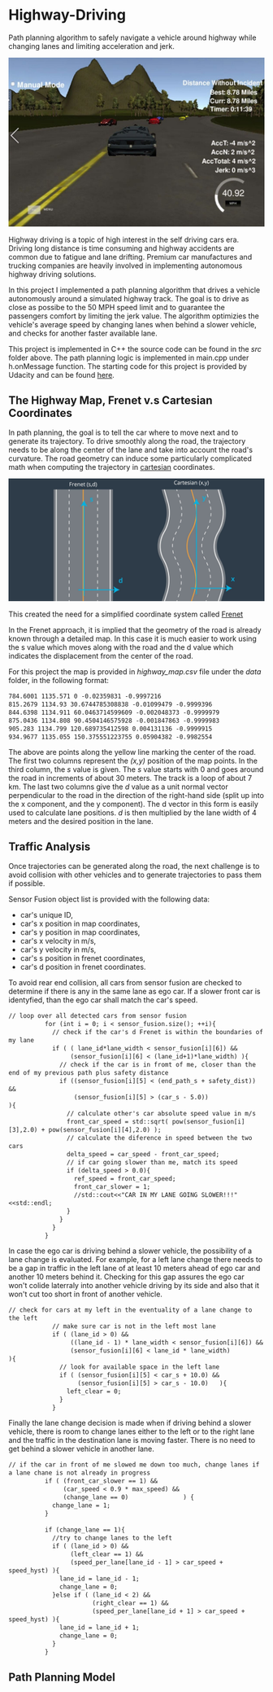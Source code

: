 # Highway-Driving
Path planning algorithm to safely navigate a vehicle around highway while changing lanes and limiting acceleration and jerk.
   
![FutureGIF](images/FutureGIF.JPG)

Highway driving is a topic of high interest in the self driving cars era. Driving long distance is time consuming and highway accidents are common due to fatigue and lane drifting. Premium car manufactures and trucking companies are heavily involved in implementing autonomous highway driving solutions.

In this project I implemented a path planning algorithm that drives a vehicle autonomously around a simulated highway track. The goal is to drive as close as possibe to the 50 MPH speed limit and to guarantee the passengers comfort by limiting the jerk value. The algorithm optimizies the vehicle's average speed by changing lanes when behind a slower vehicle, and checks for another faster available lane.

This project is implemented in C++ the source code can be found in the *src* folder above. The path planning logic is implemented in main.cpp under h.onMessage function.
The starting code for this project is provided by Udacity and can be found [here](https://github.com/udacity/CarND-Path-Planning-Project).


## The Highway Map, Frenet v.s Cartesian Coordinates

In path planning, the goal is to tell the car where to move next and to generate its trajectory. To drive smoothly along the road, the trajectory needs to be along the center of the lane and take into account the road's curvature.
The road geometry can induce some particularly complicated math when computing the trajectory in [cartesian](https://en.wikipedia.org/wiki/Cartesian_coordinate_system) coordinates.

![FrenetCartesian](images/FrenetCartesian.JPG)

This created the need for a simplified coordinate system called [Frenet](https://en.wikipedia.org/wiki/Frenet%E2%80%93Serret_formulas)

In the Frenet approach, it is implied that the geometry of the road is already known through a detailed map. In this case it is much easier to work using the s value which moves along with the road and the d value which indicates the displacement from the center of the road.

For this project the map is provided in *highway_map.csv* file under the *data* folder, in the following format:
```
784.6001 1135.571 0 -0.02359831 -0.9997216
815.2679 1134.93 30.6744785308838 -0.01099479 -0.9999396
844.6398 1134.911 60.0463714599609 -0.002048373 -0.9999979
875.0436 1134.808 90.4504146575928 -0.001847863 -0.9999983
905.283 1134.799 120.689735412598 0.004131136 -0.9999915
934.9677 1135.055 150.375551223755 0.05904382 -0.9982554
```

The above are points along the yellow line marking the center of the road. The first two columns represent the *(x,y)* position of the map points. In the third column, the *s* value is given. The *s* value starts with 0 and goes around the road in increments of about 30 meters. The track is a loop of about 7 km.
The last two columns give the *d* value as a unit normal vector perpendicular to the road in the direction of the right-hand side (split up into the x component, and the y component).
The d vector in this form is easily used to calculate lane positions. *d* is then multiplied by the lane width of 4 meters and the desired position in the lane.


## Traffic Analysis

Once trajectories can be generated along the road, the next challenge is to avoid collision with other vehicles and to generate trajectories to pass them if possible.

Sensor Fusion object list is provided with the following data: 
- car's unique ID, 
- car's x position in map coordinates, 
- car's y position in map coordinates, 
- car's x velocity in m/s, 
- car's y velocity in m/s, 
- car's s position in frenet coordinates, 
- car's d position in frenet coordinates.

To avoid rear end collision, all cars from sensor fusion are checked to determine if there is any in the same lane as ego car. If a slower front car is identyfied, than the ego car shall match the car's speed.

```
// loop over all detected cars from sensor fusion
          for (int i = 0; i < sensor_fusion.size(); ++i){
            // check if the car's d Frenet is within the boundaries of my lane
            if ( ( lane_id*lane_width < sensor_fusion[i][6]) &&  
                 (sensor_fusion[i][6] < (lane_id+1)*lane_width) ){
              // check if the car is in fromt of me, closer than the end of my previous path plus safety distance               
              if ((sensor_fusion[i][5] < (end_path_s + safety_dist)) && 
                  (sensor_fusion[i][5] > (car_s - 5.0))                 ){           
                // calculate other's car absolute speed value in m/s              
                front_car_speed = std::sqrt( pow(sensor_fusion[i][3],2.0) + pow(sensor_fusion[i][4],2.0) ); 
                // calculate the diference in speed between the two cars
                delta_speed = car_speed - front_car_speed;
                // if car going slower than me, match its speed
                if (delta_speed > 0.0){
                  ref_speed = front_car_speed;
                  front_car_slower = 1;
                  //std::cout<<"CAR IN MY LANE GOING SLOWER!!!"<<std::endl;
                } 
              }
            }
          }
```

In case the ego car is driving behind a slower vehicle, the possibility of a lane change is evaluated. For example, for a left lane change there needs to be a gap in traffic in the left lane of at least 10 meters ahead of ego car and another 10 meters behind it. Checking for this gap assures the ego car won't colide laterraly into another vehicle driving by its side and also that it won't cut too short in front of another vehicle.

```
// check for cars at my left in the eventuality of a lane change to the left
            // make sure car is not in the left most lane
            if ( (lane_id > 0) &&
                 ((lane_id - 1) * lane_width < sensor_fusion[i][6]) &&  
                 (sensor_fusion[i][6] < lane_id * lane_width)         ){
              // look for available space in the left lane
              if ( (sensor_fusion[i][5] < car_s + 10.0) && 
                   (sensor_fusion[i][5] > car_s - 10.0)   ){       
                left_clear = 0;
              }
            }
```

Finally the lane change decision is made when if driving behind a slower vehicle, there is room to change lanes either to the left or to the right lane and the traffic in the destination lane is moving faster. There is no need to get behind a slower vehicle in another lane.

```
// if the car in front of me slowed me down too much, change lanes if a lane chane is not already in progress
          if ( (front_car_slower == 1) && 
               (car_speed < 0.9 * max_speed) &&
               (change_lane == 0)               ) {
            change_lane = 1;
          }
          
          if (change_lane == 1){
            //try to change lanes to the left
            if ( (lane_id > 0) && 
                 (left_clear == 1) &&
                 (speed_per_lane[lane_id - 1] > car_speed + speed_hyst) ){
              lane_id = lane_id - 1;
              change_lane = 0;
            }else if ( (lane_id < 2) && 
                       (right_clear == 1) &&
                       (speed_per_lane[lane_id + 1] > car_speed + speed_hyst) ){
              lane_id = lane_id + 1;
              change_lane = 0;
            }        
          }
```

## Path Planning Model

